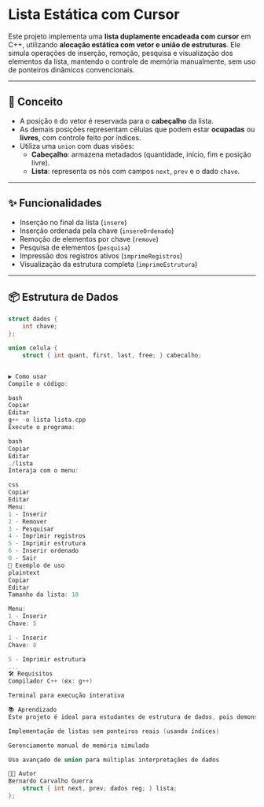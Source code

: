 # Lista Estática com Cursor

Este projeto implementa uma **lista duplamente encadeada com cursor** em C++, utilizando **alocação estática com vetor e união de estruturas**. Ele simula operações de inserção, remoção, pesquisa e visualização dos elementos da lista, mantendo o controle de memória manualmente, sem uso de ponteiros dinâmicos convencionais.

---

## 🧠 Conceito

- A posição `0` do vetor é reservada para o **cabeçalho** da lista.
- As demais posições representam células que podem estar **ocupadas** ou **livres**, com controle feito por índices.
- Utiliza uma `union` com duas visões:
  - **Cabeçalho**: armazena metadados (quantidade, início, fim e posição livre).
  - **Lista**: representa os nós com campos `next`, `prev` e o dado `chave`.

---

## ✨ Funcionalidades

- Inserção no final da lista (`insere`)
- Inserção ordenada pela chave (`insereOrdenado`)
- Remoção de elementos por chave (`remove`)
- Pesquisa de elementos (`pesquisa`)
- Impressão dos registros ativos (`imprimeRegistros`)
- Visualização da estrutura completa (`imprimeEstrutura`)

---

## 📦 Estrutura de Dados

```cpp
struct dados {
    int chave;
};

union celula {
    struct { int quant, first, last, free; } cabecalho;


▶️ Como usar
Compile o código:

bash
Copiar
Editar
g++ -o lista lista.cpp
Execute o programa:

bash
Copiar
Editar
./lista
Interaja com o menu:

css
Copiar
Editar
Menu:
1 - Inserir
2 - Remover
3 - Pesquisar
4 - Imprimir registros
5 - Imprimir estrutura
6 - Inserir ordenado
0 - Sair
🧪 Exemplo de uso
plaintext
Copiar
Editar
Tamanho da lista: 10

Menu:
1 - Inserir
Chave: 5

1 - Inserir
Chave: 8

5 - Imprimir estrutura
...
🛠️ Requisitos
Compilador C++ (ex: g++)

Terminal para execução interativa

📚 Aprendizado
Este projeto é ideal para estudantes de estrutura de dados, pois demonstra:

Implementação de listas sem ponteiros reais (usando índices)

Gerenciamento manual de memória simulada

Uso avançado de union para múltiplas interpretações de dados

👨‍💻 Autor
Bernardo Carvalho Guerra
    struct { int next, prev; dados reg; } lista;
};
